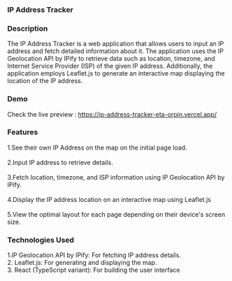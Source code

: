 ### IP Address Tracker

### Description
The IP Address Tracker is a web application that allows users to input an IP address and fetch detailed information about it. The application uses the IP Geolocation API by IPify to retrieve data such as location, timezone, and Internet Service Provider (ISP) of the given IP address. Additionally, the application employs Leaflet.js to generate an interactive map displaying the location of the IP address.

### Demo
Check the live preview : https://ip-address-tracker-eta-orpin.vercel.app/

### Features
1.See their own IP Address on the map on the initial page load.<br>
<br>
2.Input IP address to retrieve details.<br>
<br>
3.Fetch location, timezone, and ISP information using IP Geolocation API by IPify.<br>
<br>
4.Display the IP address location on an interactive map using Leaflet.js<br>
<br>
5.View the optimal layout for each page depending on their device's screen size.

### Technologies Used
1.IP Geolocation API by IPify: For fetching IP address details.
<br>
2. Leaflet.js: For generating and displaying the map.
<br>
3. React (TypeScript variant): For building the user interface


